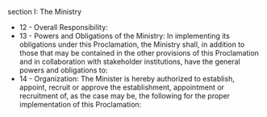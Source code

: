 section I: The Ministry

<ul>
			<li>12 - Overall Responsibility: <ul>
			</ul></li>			<li>13 - Powers and Obligations of the Ministry: In implementing its obligations under this Proclamation, the Ministry shall, in addition to those that may be contained in the other provisions of this Proclamation and in collaboration with stakeholder institutions, have the general powers and obligations to:<ul>
			</ul></li>			<li>14 - Organization: The Minister is hereby authorized to establish, appoint, recruit or approve the establishment, appointment or recruitment of, as the case may be, the following for the proper implementation of this Proclamation:<ul>
			</ul></li></ul>